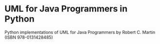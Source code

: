 # UML for Java Programmers in Python

Python implementations of UML for Java Programmers by Robert C. Martin (ISBN 978-0131428485)
